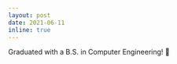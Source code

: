 ```yaml
---
layout: post
date: 2021-06-11
inline: true
---
```


Graduated with a B.S. in Computer Engineering! :confetti_ball:
